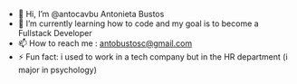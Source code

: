 - 👋 Hi, I’m @antocavbu Antonieta Bustos
- 🌱 I’m currently learning how to code and my goal is to become a Fullstack Developer
- 📫 How to reach me : antobustosc@gmail.com
- ⚡ Fun fact: i used to work in a tech company but in the HR department (i major in psychology)

<!---
antocavbu/antocavbu is a ✨ special ✨ repository because its `README.md` (this file) appears on your GitHub profile.
You can click the Preview link to take a look at your changes.
--->
